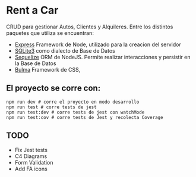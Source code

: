 
# Rent a Car

CRUD para gestionar Autos, Clientes y Alquileres.
 Entre los distintos paquetes que utiliza se encuentran:
- [Express](https://expressjs.com/) Framework de Node, utilizado para la creacion del servidor 
- [SQLite3](https://www.npmjs.com/package/sqlite3) como dialecto de Base de Datos
- [Sequelize](https://sequelize.org/) ORM de NodeJS. Permite realizar interacciones y persistir en la Base de Datos
- [Bulma](https://bulma.io/) Framework de CSS,

## El proyecto se corre con:

```
npm run dev # corre el proyecto en modo desarrollo
npm run test # corre tests de jest 
npm run test:dev # corre tests de jest con watchMode
npm run test:cov # corre tests de Jest y recolecta Coverage
```
## TODO
* Fix Jest tests
* C4 Diagrams
* Form Validation
* Add FA icons

